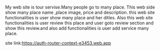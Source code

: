 My web site is tour servise.Many people go to many place.
This web  side show many place name ,place image, price and description.
this web site functionalities is user show many place and her ditles.
Also this web site functionalities is user review this place and user goto review section and show this review.and also add functionalities is user add service many place.

site link:https://auth-router-context-e3453.web.app